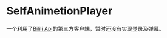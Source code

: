 # SelfAnimetionPlayer

一个利用了[Bilili Api](https://github.com/WhiteBlue/bilibili-service)的第三方客户端，暂时还没有实现登录及弹幕。
